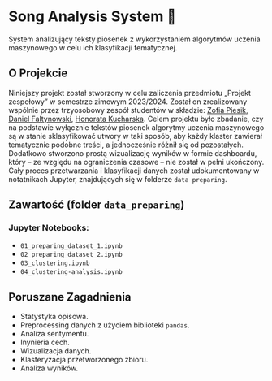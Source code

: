 # Song Analysis System 🎵
System analizujący teksty piosenek z wykorzystaniem algorytmów uczenia maszynowego w celu ich klasyfikacji tematycznej.

## O Projekcie  
Niniejszy projekt został stworzony w celu zaliczenia przedmiotu „Projekt zespołowy” w semestrze zimowym 2023/2024. Został on zrealizowany wspólnie przez trzyosobowy zespół studentów w składzie: [Zofia Piesik](https://github.com/zoffonek), [Daniel Faltynowski](https://github.com/DanielFaltynowski), [Honorata Kucharska](https://github.com/Honorata7). Celem projektu było zbadanie, czy na podstawie wyłącznie tekstów piosenek algorytmy uczenia maszynowego są w stanie sklasyfikować utwory w taki sposób, aby każdy klaster zawierał tematycznie podobne treści, a jednocześnie różnił się od pozostałych. Dodatkowo stworzono prostą wizualizację wyników w formie dashboardu, który – ze względu na ograniczenia czasowe – nie został w pełni ukończony. Cały proces przetwarzania i klasyfikacji danych został udokumentowany w notatnikach Jupyter, znajdujących się w folderze `data preparing`.

## Zawartość (folder `data_preparing`)
### Jupyter Notebooks:  
- ``01_preparing_dataset_1.ipynb``
- ``02_preparing_dataset_2.ipynb``
- ``03_clustering.ipynb``
- ``04_clustering-analysis.ipynb``

## Poruszane Zagadnienia 

- Statystyka opisowa. 
- Preprocessing danych z użyciem biblioteki `pandas`. 
- Analiza sentymentu.
- Inynieria cech.
- Wizualizacja danych.
- Klasteryzacja przetworzonego zbioru.
- Analiza wyników. 
